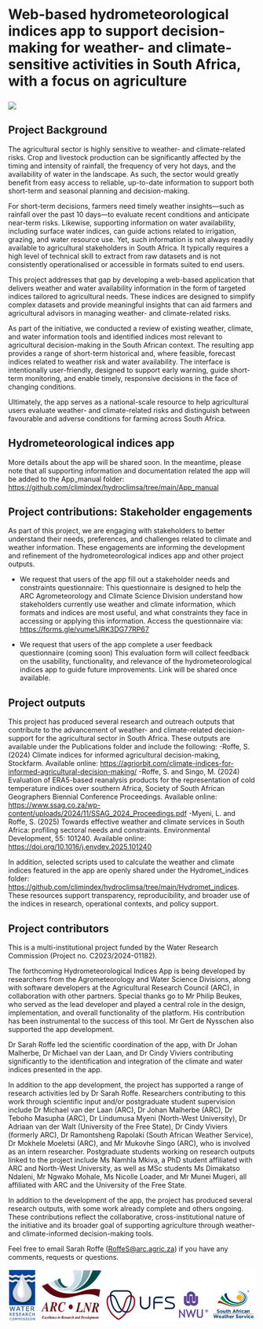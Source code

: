 # Web-based hydrometeorological indices app to support decision-making for weather- and climate-sensitive activities in South Africa, with a focus on agriculture 



<a href="alternative text"><img src="https://github.com/climindex/hydroclimsa/blob/main/Figures/Github_page_pic.png" align="middle" width="desired width" height="desired heigh"></a>

## Project Background
The agricultural sector is highly sensitive to weather- and climate-related risks. Crop and livestock production can be significantly affected by the timing and intensity of rainfall, the frequency of very hot days, and the availability of water in the landscape. As such, the sector would greatly benefit from easy access to reliable, up-to-date information to support both short-term and seasonal planning and decision-making.

For short-term decisions, farmers need timely weather insights—such as rainfall over the past 10 days—to evaluate recent conditions and anticipate near-term risks. Likewise, supporting information on water availability, including surface water indices, can guide actions related to irrigation, grazing, and water resource use. Yet, such information is not always readily available to agricultural stakeholders in South Africa. It typically requires a high level of technical skill to extract from raw datasets and is not consistently operationalised or accessible in formats suited to end users.

This project addresses that gap by developing a web-based application that delivers weather and water availability information in the form of targeted indices tailored to agricultural needs. These indices are designed to simplify complex datasets and provide meaningful insights that can aid farmers and agricultural advisors in managing weather- and climate-related risks.

As part of the initiative, we conducted a review of existing weather, climate, and water information tools and identified indices most relevant to agricultural decision-making in the South African context. The resulting app provides a range of short-term historical and, where feasible, forecast indices related to weather risk and water availability. The interface is intentionally user-friendly, designed to support early warning, guide short-term monitoring, and enable timely, responsive decisions in the face of changing conditions.

Ultimately, the app serves as a national-scale resource to help agricultural users evaluate weather- and climate-related risks and distinguish between favourable and adverse conditions for farming across South Africa.


## Hydrometeorological indices app
More details about the app will be shared soon. In the meantime, please note that all supporting information and documentation related the app will be added to the App_manual folder: https://github.com/climindex/hydroclimsa/tree/main/App_manual


## Project contributions: Stakeholder engagements
As part of this project, we are engaging with stakeholders to better understand their needs, preferences, and challenges related to climate and weather information. These engagements are informing the development and refinement of the hydrometeorological indices app and other project outputs.

* We request that users of the app fill out a stakeholder needs and constraints questionnaire:
This questionnaire is designed to help the ARC Agrometeorology and Climate Science Division understand how stakeholders currently use weather and climate information, which formats and indices are most useful, and what constraints they face in accessing or applying this information.
Access the questionnaire via: https://forms.gle/vume1JRK3DG77RP67

* We request that users of the app complete a user feedback questionnaire (coming soon)
This evaluation form will collect feedback on the usability, functionality, and relevance of the hydrometeorological indices app to guide future improvements.
Link will be shared once available.

## Project outputs 
This project has produced several research and outreach outputs that contribute to the advancement of weather- and climate-related decision-support for the agricultural sector in South Africa. These outputs are available under the Publications folder and include the following:
-Roffe, S. (2024) Climate indices for informed agricultural decision-making, Stockfarm.
Available online: https://agriorbit.com/climate-indices-for-informed-agricultural-decision-making/
-Roffe, S. and Singo, M. (2024) Evaluation of ERA5-based reanalysis products for the representation of cold temperature indices over southern Africa, Society of South African Geographers Biennial Conference Proceedings.
Available online: https://www.ssag.co.za/wp-content/uploads/2024/11/SSAG_2024_Proceedings.pdf
-Myeni, L. and Roffe, S. (2025) Towards effective weather and climate services in South Africa: profiling sectoral needs and constraints. Environmental Development, 55: 101240.
Available online: https://doi.org/10.1016/j.envdev.2025.101240

In addition, selected scripts used to calculate the weather and climate indices featured in the app are openly shared under the Hydromet_indices folder: https://github.com/climindex/hydroclimsa/tree/main/Hydromet_indices. These resources support transparency, reproducibility, and broader use of the indices in research, operational contexts, and policy support.


## Project contributors
This is a multi-institutional project funded by the Water Research Commission (Project no. C2023/2024-01182).

The forthcoming Hydrometeorological Indices App is being developed by researchers from the Agrometeorology and Water Science Divisions, along with software developers at the Agricultural Research Council (ARC), in collaboration with other partners. Special thanks go to Mr Philip Beukes, who served as the lead developer and played a central role in the design, implementation, and overall functionality of the platform. His contribution has been instrumental to the success of this tool. Mr Gert de Nysschen also supported the app development.

Dr Sarah Roffe led the scientific coordination of the app, with Dr Johan Malherbe, Dr Michael van der Laan, and Dr Cindy Viviers contributing significantly to the identification and integration of the climate and water indices presented in the app.

In addition to the app development, the project has supported a range of research activities led by Dr Sarah Roffe. Researchers contributing to this work through scientific input and/or postgraduate student supervision include Dr Michael van der Laan (ARC), Dr Johan Malherbe (ARC), Dr Teboho Masupha (ARC), Dr Lindumusa Myeni (North-West University), Dr Adriaan van der Walt (University of the Free State), Dr Cindy Viviers (formerly ARC), Dr Ramontsheng Rapolaki (South African Weather Service), Dr Mokhele Moeletsi (ARC), and Mr Mukovhe Singo (ARC), who is involved as an intern researcher. Postgraduate students working on research outputs linked to the project include Ms Namhla Mkiva, a PhD student affiliated with ARC and North-West University, as well as MSc students Ms Dimakatso Ndaleni, Mr Ngwako Mohale, Ms Nicolle Loader, and Mr Munei Mugeri, all affiliated with ARC and the University of the Free State.

In addition to the development of the app, the project has produced several research outputs, with some work already complete and others ongoing. These contributions reflect the collaborative, cross-institutional nature of the initiative and its broader goal of supporting agriculture through weather- and climate-informed decision-making tools.

Feel free to email Sarah Roffe (RoffeS@arc.agric.za) if you have any comments, requests or questions. 

<a href="alternative text"><img src="https://github.com/climindex/hydroclimsa/blob/main/Figures/Logo_github.png" align="middle" width="desired width" height="desired heigh"></a>
